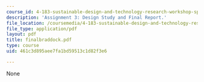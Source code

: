 ```yaml
---
course_id: 4-183-sustainable-design-and-technology-research-workshop-spring-2004
description: 'Assignment 3: Design Study and Final Report.'
file_location: /coursemedia/4-183-sustainable-design-and-technology-research-workshop-spring-2004/461c3d895aee7fa1bd59513c1d82f3e6_finalbraddock.pdf
file_type: application/pdf
layout: pdf
title: finalbraddock.pdf
type: course
uid: 461c3d895aee7fa1bd59513c1d82f3e6

---
```

None